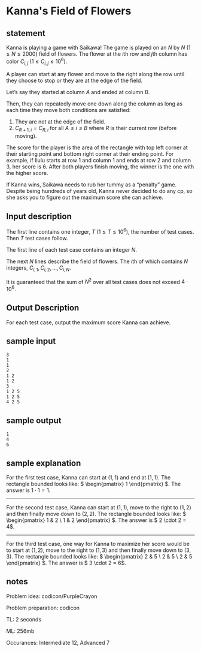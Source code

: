 # Kanna's Field of Flowers

## statement

Kanna is playing a game with Saikawa! The game is played on an $N$ by $N$ $(1 \leq N \leq 2000)$ field of flowers. The flower at the $i$th row and $j$th column has color $C_{i,j}$ $(1 \leq C_{i,j} \leq 10^6)$.



A player can start at any flower and move to the right along the row until they choose to stop or they are at the edge of the field.

Let’s say they started at column $A$ and ended at column $B$. 

Then, they can repeatedly move one down along the column as long as each time they move both conditions are satisfied:

1. They are not at the edge of the field. 
2. $C_{R+1,i} = C_{R,i}$ for all $A \leq i \leq B$ where $R$ is their current row (before moving).

The score for the player is the area of the rectangle with top left corner at their starting point and bottom right corner at their ending point. For example, if Ilulu starts at row $1$ and column $1$ and ends at row $2$ and column $3$, her score is $6$. After both players finish moving, the winner is the one with the higher score.



If Kanna wins, Saikawa needs to rub her tummy as a “penalty” game. Despite being hundreds of years old, Kanna never decided to do any cp, so she asks you to figure out the maximum score she can achieve.



## Input description

The first line contains one integer, $T$ $(1 \leq T \leq 10^6)$, the number of test cases. Then $T$ test cases follow.

The first line of each test case contains an integer $N$.

The next $N$ lines describe the field of flowers. The $i$th of which contains $N$ integers, $C_{i,1}, C_{i,2}, … , C_{i,N}$.

It is guaranteed that the sum of $N^2$ over all test cases does not exceed $4 \cdot 10^6$.



## Output Description

For each test case, output the maximum score Kanna can achieve.



## sample input

```
3
1
1
2
1 2
1 2
3
1 2 5
1 2 5
4 2 5
```

## sample output

```
1
4
6
```



## sample explanation

For the first test case, Kanna can start at $(1,1)$ and end at $(1,1)$. The rectangle bounded looks like: $ \begin{pmatrix} 1 \end{pmatrix} $. The answer is $1 \cdot 1 = 1$.



------



For the second test case, Kanna can start at $(1,1)$, move to the right to $(1,2)$ and then finally move down to $(2,2)$. The rectangle bounded looks like: $ \begin{pmatrix} 1 & 2 \\ 1 & 2 \end{pmatrix} $. The answer is $ 2 \cdot 2 = 4$.



------



For the third test case, one way for Kanna to maximize her score would be to start at $(1,2)$, move to the right to $(1,3)$ and then finally move down to $(3,3)$. The rectangle bounded looks like: $ \begin{pmatrix} 2 & 5 \\ 2 & 5 \\ 2 & 5 \end{pmatrix} $. The answer is $ 3 \cdot 2 = 6$.



## notes

Problem idea: codicon/PurpleCrayon

Problem preparation: codicon

TL: 2 seconds

ML: 256mb

Occurances: Intermediate 12, Advanced 7